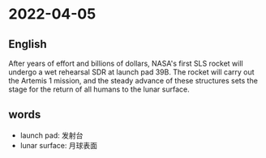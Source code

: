 # 2022-04-05

## English
After years of effort and billions of dollars, NASA's first SLS rocket will undergo a wet rehearsal SDR at launch pad 39B.
The rocket will carry out the Artemis 1 mission, and the steady advance of these structures sets the stage for the return of all humans to the lunar surface.


## words
* launch pad: 发射台
* lunar surface: 月球表面